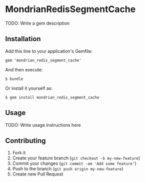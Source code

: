 # MondrianRedisSegmentCache

TODO: Write a gem description

## Installation

Add this line to your application's Gemfile:

    gem 'mondrian_redis_segment_cache'

And then execute:

    $ bundle

Or install it yourself as:

    $ gem install mondrian_redis_segment_cache

## Usage

TODO: Write usage instructions here

## Contributing

1. Fork it
2. Create your feature branch (`git checkout -b my-new-feature`)
3. Commit your changes (`git commit -am 'Add some feature'`)
4. Push to the branch (`git push origin my-new-feature`)
5. Create new Pull Request
